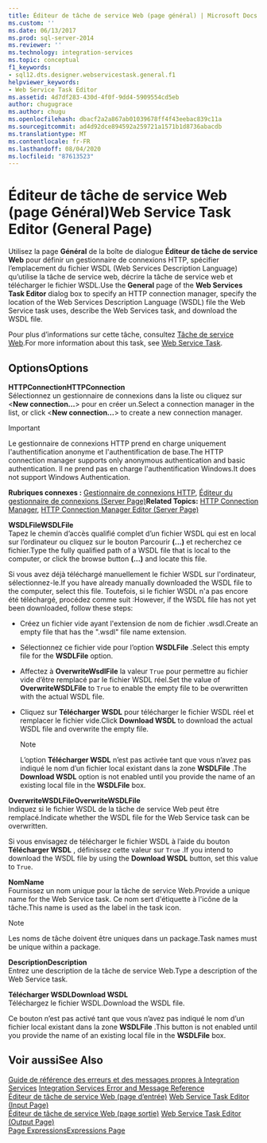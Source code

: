 ```yaml
---
title: Éditeur de tâche de service Web (page général) | Microsoft Docs
ms.custom: ''
ms.date: 06/13/2017
ms.prod: sql-server-2014
ms.reviewer: ''
ms.technology: integration-services
ms.topic: conceptual
f1_keywords:
- sql12.dts.designer.webservicestask.general.f1
helpviewer_keywords:
- Web Service Task Editor
ms.assetid: 4d7df283-430d-4f0f-9dd4-5909554cd5eb
author: chugugrace
ms.author: chugu
ms.openlocfilehash: dbacf2a2a867ab01039678ff4f43eebac839c11a
ms.sourcegitcommit: ad4d92dce894592a259721a1571b1d8736abacdb
ms.translationtype: MT
ms.contentlocale: fr-FR
ms.lasthandoff: 08/04/2020
ms.locfileid: "87613523"
---
```

# <a name="web-service-task-editor-general-page"></a><span data-ttu-id="94703-102">Éditeur de tâche de service Web (page Général)</span><span class="sxs-lookup"><span data-stu-id="94703-102">Web Service Task Editor (General Page)</span></span>
  <span data-ttu-id="94703-103">Utilisez la page **Général** de la boîte de dialogue **Éditeur de tâche de service Web** pour définir un gestionnaire de connexions HTTP, spécifier l’emplacement du fichier WSDL (Web Services Description Language) qu’utilise la tâche de service web, décrire la tâche de service web et télécharger le fichier WSDL.</span><span class="sxs-lookup"><span data-stu-id="94703-103">Use the **General** page of the **Web Services Task Editor** dialog box to specify an HTTP connection manager, specify the location of the Web Services Description Language (WSDL) file the Web Service task uses, describe the Web Services task, and download the WSDL file.</span></span>  
  
 <span data-ttu-id="94703-104">Pour plus d’informations sur cette tâche, consultez [Tâche de service Web](control-flow/web-service-task.md).</span><span class="sxs-lookup"><span data-stu-id="94703-104">For more information about this task, see [Web Service Task](control-flow/web-service-task.md).</span></span>  
  
## <a name="options"></a><span data-ttu-id="94703-105">Options</span><span class="sxs-lookup"><span data-stu-id="94703-105">Options</span></span>  
 <span data-ttu-id="94703-106">**HTTPConnection**</span><span class="sxs-lookup"><span data-stu-id="94703-106">**HTTPConnection**</span></span>  
 <span data-ttu-id="94703-107">Sélectionnez un gestionnaire de connexions dans la liste ou cliquez sur \<**New connection...**> pour en créer un.</span><span class="sxs-lookup"><span data-stu-id="94703-107">Select a connection manager in the list, or click \<**New connection...**> to create a new connection manager.</span></span>  
  
> [!IMPORTANT]  
>  <span data-ttu-id="94703-108">Le gestionnaire de connexions HTTP prend en charge uniquement l'authentification anonyme et l'authentification de base.</span><span class="sxs-lookup"><span data-stu-id="94703-108">The HTTP connection manager supports only anonymous authentication and basic authentication.</span></span> <span data-ttu-id="94703-109">Il ne prend pas en charge l'authentification Windows.</span><span class="sxs-lookup"><span data-stu-id="94703-109">It does not support Windows Authentication.</span></span>  
  
 <span data-ttu-id="94703-110">**Rubriques connexes :**  [Gestionnaire de connexions HTTP](connection-manager/http-connection-manager.md), [Éditeur du gestionnaire de connexions &#40;Server Page&#41;](../../2014/integration-services/http-connection-manager-editor-server-page.md)</span><span class="sxs-lookup"><span data-stu-id="94703-110">**Related Topics:**  [HTTP Connection Manager](connection-manager/http-connection-manager.md), [HTTP Connection Manager Editor &#40;Server Page&#41;](../../2014/integration-services/http-connection-manager-editor-server-page.md)</span></span>  
  
 <span data-ttu-id="94703-111">**WSDLFile**</span><span class="sxs-lookup"><span data-stu-id="94703-111">**WSDLFile**</span></span>  
 <span data-ttu-id="94703-112">Tapez le chemin d’accès qualifié complet d’un fichier WSDL qui est en local sur l’ordinateur ou cliquez sur le bouton Parcourir **(...)** et recherchez ce fichier.</span><span class="sxs-lookup"><span data-stu-id="94703-112">Type the fully qualified path of a WSDL file that is local to the computer, or click the browse button **(...)** and locate this file.</span></span>  
  
 <span data-ttu-id="94703-113">Si vous avez déjà téléchargé manuellement le fichier WSDL sur l'ordinateur, sélectionnez-le.</span><span class="sxs-lookup"><span data-stu-id="94703-113">If you have already manually downloaded the WSDL file to the computer, select this file.</span></span> <span data-ttu-id="94703-114">Toutefois, si le fichier WSDL n'a pas encore été téléchargé, procédez comme suit :</span><span class="sxs-lookup"><span data-stu-id="94703-114">However, if the WSDL file has not yet been downloaded, follow these steps:</span></span>  
  
-   <span data-ttu-id="94703-115">Créez un fichier vide ayant l'extension de nom de fichier .wsdl.</span><span class="sxs-lookup"><span data-stu-id="94703-115">Create an empty file that has the ".wsdl" file name extension.</span></span>  
  
-   <span data-ttu-id="94703-116">Sélectionnez ce fichier vide pour l’option **WSDLFile** .</span><span class="sxs-lookup"><span data-stu-id="94703-116">Select this empty file for the **WSDLFile** option.</span></span>  
  
-   <span data-ttu-id="94703-117">Affectez à **OverwriteWsdlFile** la valeur `True` pour permettre au fichier vide d’être remplacé par le fichier WSDL réel.</span><span class="sxs-lookup"><span data-stu-id="94703-117">Set the value of **OverwriteWSDLFile** to `True` to enable the empty file to be overwritten with the actual WSDL file.</span></span>  
  
-   <span data-ttu-id="94703-118">Cliquez sur **Télécharger WSDL** pour télécharger le fichier WSDL réel et remplacer le fichier vide.</span><span class="sxs-lookup"><span data-stu-id="94703-118">Click **Download WSDL** to download the actual WSDL file and overwrite the empty file.</span></span>  
  
    > [!NOTE]  
    >  <span data-ttu-id="94703-119">L’option **Télécharger WSDL** n’est pas activée tant que vous n’avez pas indiqué le nom d’un fichier local existant dans la zone **WSDLFile** .</span><span class="sxs-lookup"><span data-stu-id="94703-119">The **Download WSDL** option is not enabled until you provide the name of an existing local file in the **WSDLFile** box.</span></span>  
  
 <span data-ttu-id="94703-120">**OverwriteWSDLFile**</span><span class="sxs-lookup"><span data-stu-id="94703-120">**OverwriteWSDLFile**</span></span>  
 <span data-ttu-id="94703-121">Indiquez si le fichier WSDL de la tâche de service Web peut être remplacé.</span><span class="sxs-lookup"><span data-stu-id="94703-121">Indicate whether the WSDL file for the Web Service task can be overwritten.</span></span>  
  
 <span data-ttu-id="94703-122">Si vous envisagez de télécharger le fichier WSDL à l’aide du bouton **Télécharger WSDL** , définissez cette valeur sur `True` .</span><span class="sxs-lookup"><span data-stu-id="94703-122">If you intend to download the WSDL file by using the **Download WSDL** button, set this value to `True`.</span></span>  
  
 <span data-ttu-id="94703-123">**Nom**</span><span class="sxs-lookup"><span data-stu-id="94703-123">**Name**</span></span>  
 <span data-ttu-id="94703-124">Fournissez un nom unique pour la tâche de service Web.</span><span class="sxs-lookup"><span data-stu-id="94703-124">Provide a unique name for the Web Service task.</span></span> <span data-ttu-id="94703-125">Ce nom sert d'étiquette à l'icône de la tâche.</span><span class="sxs-lookup"><span data-stu-id="94703-125">This name is used as the label in the task icon.</span></span>  
  
> [!NOTE]  
>  <span data-ttu-id="94703-126">Les noms de tâche doivent être uniques dans un package.</span><span class="sxs-lookup"><span data-stu-id="94703-126">Task names must be unique within a package.</span></span>  
  
 <span data-ttu-id="94703-127">**Description**</span><span class="sxs-lookup"><span data-stu-id="94703-127">**Description**</span></span>  
 <span data-ttu-id="94703-128">Entrez une description de la tâche de service Web.</span><span class="sxs-lookup"><span data-stu-id="94703-128">Type a description of the Web Service task.</span></span>  
  
 <span data-ttu-id="94703-129">**Télécharger WSDL**</span><span class="sxs-lookup"><span data-stu-id="94703-129">**Download WSDL**</span></span>  
 <span data-ttu-id="94703-130">Téléchargez le fichier WSDL.</span><span class="sxs-lookup"><span data-stu-id="94703-130">Download the WSDL file.</span></span>  
  
 <span data-ttu-id="94703-131">Ce bouton n’est pas activé tant que vous n’avez pas indiqué le nom d’un fichier local existant dans la zone **WSDLFile** .</span><span class="sxs-lookup"><span data-stu-id="94703-131">This button is not enabled until you provide the name of an existing local file in the **WSDLFile** box.</span></span>  
  
## <a name="see-also"></a><span data-ttu-id="94703-132">Voir aussi</span><span class="sxs-lookup"><span data-stu-id="94703-132">See Also</span></span>  
 <span data-ttu-id="94703-133">[Guide de référence des erreurs et des messages propres à Integration Services](../../2014/integration-services/integration-services-error-and-message-reference.md) </span><span class="sxs-lookup"><span data-stu-id="94703-133">[Integration Services Error and Message Reference](../../2014/integration-services/integration-services-error-and-message-reference.md) </span></span>  
 <span data-ttu-id="94703-134">[Éditeur de tâche de service Web &#40;page d’entrée&#41;](../../2014/integration-services/web-service-task-editor-input-page.md) </span><span class="sxs-lookup"><span data-stu-id="94703-134">[Web Service Task Editor &#40;Input Page&#41;](../../2014/integration-services/web-service-task-editor-input-page.md) </span></span>  
 <span data-ttu-id="94703-135">[Éditeur de tâche de service Web &#40;page sortie&#41;](../../2014/integration-services/web-service-task-editor-output-page.md) </span><span class="sxs-lookup"><span data-stu-id="94703-135">[Web Service Task Editor &#40;Output Page&#41;](../../2014/integration-services/web-service-task-editor-output-page.md) </span></span>  
 [<span data-ttu-id="94703-136">Page Expressions</span><span class="sxs-lookup"><span data-stu-id="94703-136">Expressions Page</span></span>](expressions/expressions-page.md)  
  
  
